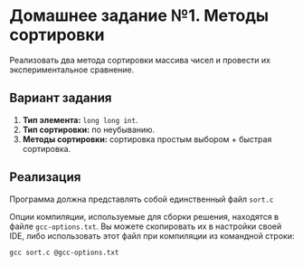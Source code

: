 # Домашнее задание №1. Методы сортировки
Реализовать два метода сортировки  массива  чисел  и  провести  их  экспериментальное  сравнение.

## Вариант задания
1. **Тип элемента:** `long long int`.
2. **Тип сортировки:** по неубыванию.
3. **Методы сортировки:** сортировка простым выбором + быстрая сортировка. 

## Реализация
Программа должна представлять собой единственный файл `sort.c`

Опции компиляции, используемые для сборки решения, находятся в файле `gcc-options.txt`.
Вы можете скопировать их в настройки своей IDE, либо использовать этот файл при компиляции из командной строки:

```console
gcc sort.c @gcc-options.txt
```


